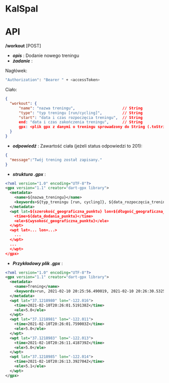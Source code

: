 # KalSpal
# API
 **/workout** [POST]

  - ***opis*** :  Dodanie nowego treningu
  - ***żadanie*** : 

Nagłówek:
```sh
"Authorization": "Bearer " + <accessToken>
```
  Ciało:
```json
{
  "workout": {
      "name": "nazwa treningu",                     // String
      "type": "typ treningu [run/cycling]",         // String
      "start": "data i czas rozpoczęcia treningu",  // String
      end: "data i czas zakończenia treningu",      // String
      gpx: <plik gpx z danymi o treningu sprowadzony do String (.toString())>       // String
  }
}
```


  - ***odpowiedź*** : 
  Zawartość ciała (jeżeli status odpowiedzi to 201):
```json
{
  "message":"Twój trening został zapisany."
}
```

  - ***struktura .gpx*** : 
```xml
<?xml version="1.0" encoding="UTF-8"?>
<gpx version="1.1" creator="dart-gpx library">
  <metadata>
    <name>${nazwa_treningu}</name>
    <keywords>${typ_treningu [run, cycling]}, ${data_rozpoczęcia_treningu}, ${data_zakończenia_treningu}</keywords>
  </metadata>
  <wpt lat=${szerokość_geograficzna_punktu} lon=${długość_geograficzna_punktu}>
    <time>${data_dodania_punktu}</time>
    <ele>${wysokość_geograficzna_punktu}</ele>
  </wpt>
  <wpt lat=... lon=...>
    ...
  </wpt>
  ...
  </wpt>
</gpx>
```



  - ***Przykładowy plik .gpx*** : 
```xml
<?xml version="1.0" encoding="UTF-8"?>
<gpx version="1.1" creator="dart-gpx library">
  <metadata>
    <name>Trening</name>
    <keywords>run, 2021-02-10 20:25:56.490019, 2021-02-10 20:26:30.532531</keywords>
  </metadata>
  <wpt lat="37.1218980" lon="-122.016">
    <time>2021-02-10T20:26:01.519138Z</time>
    <ele>5.0</ele>
  </wpt>
  <wpt lat="37.1218981" lon="-122.011">
    <time>2021-02-10T20:26:01.759003Z</time>
    <ele>5.0</ele>
  </wpt>
  <wpt lat="37.1218983" lon="-122.013">
    <time>2021-02-10T20:26:11.418739Z</time>
    <ele>5.0</ele>
  </wpt>
  <wpt lat="37.1218985" lon="-122.014">
    <time>2021-02-10T20:26:13.392704Z</time>
    <ele>5.1</ele>
  </wpt>
</gpx>
```